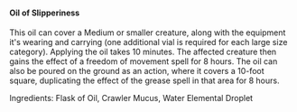 #### Oil of Slipperiness
This oil can cover a Medium or smaller creature, along with the equipment it's wearing and carrying (one additional vial is required for each large size category). Applying the oil takes 10 minutes. The affected creature then gains the effect of a freedom of movement spell for 8 hours. The oil can also be poured on the ground as an action, where it covers a 10-foot square, duplicating the effect of the grease spell in that area for 8 hours.

Ingredients: Flask of Oil, Crawler Mucus, Water Elemental Droplet